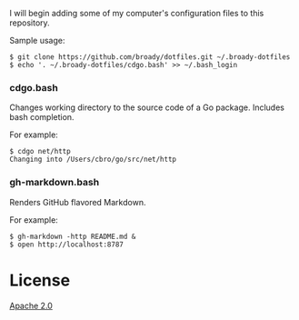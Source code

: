I will begin adding some of my computer's configuration files to this repository.

Sample usage:

    $ git clone https://github.com/broady/dotfiles.git ~/.broady-dotfiles
    $ echo '. ~/.broady-dotfiles/cdgo.bash' >> ~/.bash_login

### cdgo.bash

Changes working directory to the source code of a Go package. Includes bash completion.

For example:

    $ cdgo net/http
    Changing into /Users/cbro/go/src/net/http

### gh-markdown.bash

Renders GitHub flavored Markdown.

For example:

    $ gh-markdown -http README.md &
    $ open http://localhost:8787


# License

[Apache 2.0](LICENSE)
